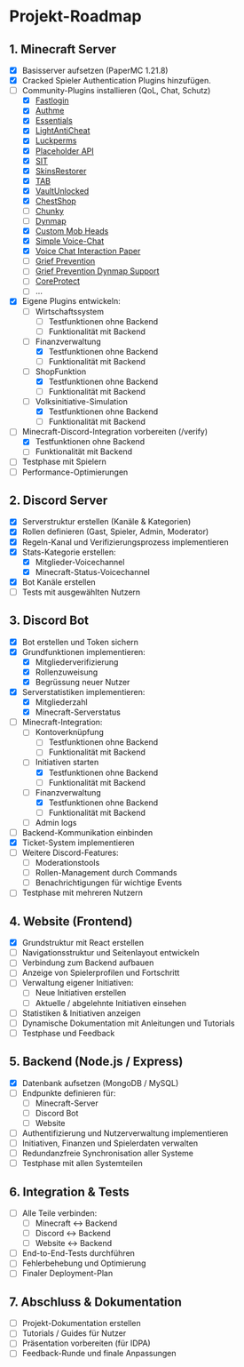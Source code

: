 # Projekt-Roadmap

## 1. Minecraft Server
- [x] Basisserver aufsetzen (PaperMC 1.21.8)
- [x] Cracked Spieler Authentication Plugins hinzufügen.
- [ ] Community-Plugins installieren (QoL, Chat, Schutz)
  - [x] [Fastlogin](https://www.spigotmc.org/resources/fastlogin.14153/)
  - [x] [Authme](https://modrinth.com/plugin/authmereloaded)
  - [x] [Essentials](https://modrinth.com/plugin/essentialsx)
  - [x] [LightAntiCheat](https://modrinth.com/plugin/lightanticheat)
  - [x] [Luckperms](https://modrinth.com/plugin/luckperms)
  - [x] [Placeholder API](https://modrinth.com/plugin/placeholderapi)
  - [x] [SIT](https://modrinth.com/plugin/stairsit)
  - [x] [SkinsRestorer](https://modrinth.com/plugin/skinsrestorer)
  - [x] [TAB](https://modrinth.com/plugin/tab-was-taken)
  - [x] [VaultUnlocked](https://modrinth.com/plugin/vaultunlocked)
  - [x] [ChestShop](https://modrinth.com/plugin/chestshop)
  - [ ] [Chunky](https://modrinth.com/plugin/chunky)
  - [ ] [Dynmap](https://modrinth.com/plugin/dynmap)
  - [x] [Custom Mob Heads](https://modrinth.com/plugin/custom-mob-heads)
  - [x] [Simple Voice-Chat](https://modrinth.com/plugin/simple-voice-chat)
  - [x] [Voice Chat Interaction Paper](https://modrinth.com/plugin/voice-chat-interaction-paper)
  - [ ] [Grief Prevention](https://modrinth.com/plugin/griefprevention)
  - [ ] [Grief Prevention Dynmap Support](https://www.spigotmc.org/resources/grief-prevention-dynmap-support.2881/)
  - [ ] [CoreProtect](https://www.spigotmc.org/resources/coreprotect-community-edition.8631/)
  - [ ] ...
- [x] Eigene Plugins entwickeln:
  - [ ] Wirtschaftssystem
    - [ ] Testfunktionen ohne Backend
    - [ ] Funktionalität mit Backend
  - [ ] Finanzverwaltung
    - [x] Testfunktionen ohne Backend
    - [ ] Funktionalität mit Backend
  - [ ] ShopFunktion
    - [x] Testfunktionen ohne Backend
    - [ ] Funktionalität mit Backend
  - [ ] Volksinitiative-Simulation
    - [x] Testfunktionen ohne Backend
    - [ ] Funktionalität mit Backend
- [ ] Minecraft-Discord-Integration vorbereiten (/verify)
  - [x] Testfunktionen ohne Backend
  - [ ] Funktionalität mit Backend
- [ ] Testphase mit Spielern
- [ ] Performance-Optimierungen

## 2. Discord Server
- [x] Serverstruktur erstellen (Kanäle & Kategorien)
- [x] Rollen definieren (Gast, Spieler, Admin, Moderator)
- [x] Regeln-Kanal und Verifizierungsprozess implementieren
- [x] Stats-Kategorie erstellen:
  - [x] Mitglieder-Voicechannel
  - [x] Minecraft-Status-Voicechannel
- [x] Bot Kanäle erstellen
- [ ] Tests mit ausgewählten Nutzern

## 3. Discord Bot
- [x] Bot erstellen und Token sichern
- [x] Grundfunktionen implementieren:
  - [x] Mitgliederverifizierung
  - [x] Rollenzuweisung
  - [x] Begrüssung neuer Nutzer
- [x] Serverstatistiken implementieren:
  - [x] Mitgliederzahl
  - [x] Minecraft-Serverstatus
- [ ] Minecraft-Integration:
  - [ ] Kontoverknüpfung
    - [ ] Testfunktionen ohne Backend
    - [ ] Funktionalität mit Backend
  - [ ] Initiativen starten
    - [x] Testfunktionen ohne Backend
    - [ ] Funktionalität mit Backend
  - [ ] Finanzverwaltung
    - [x] Testfunktionen ohne Backend
    - [ ] Funktionalität mit Backend
  - [ ] Admin logs
- [ ] Backend-Kommunikation einbinden
- [x] Ticket-System implementieren
- [ ] Weitere Discord-Features:
  - [ ] Moderationstools
  - [ ] Rollen-Management durch Commands
  - [ ] Benachrichtigungen für wichtige Events
- [ ] Testphase mit mehreren Nutzern

## 4. Website (Frontend)
- [x] Grundstruktur mit React erstellen
- [ ] Navigationsstruktur und Seitenlayout entwickeln
- [ ] Verbindung zum Backend aufbauen
- [ ] Anzeige von Spielerprofilen und Fortschritt
- [ ] Verwaltung eigener Initiativen:
  - [ ] Neue Initiativen erstellen
  - [ ] Aktuelle / abgelehnte Initiativen einsehen
- [ ] Statistiken & Initiativen anzeigen
- [ ] Dynamische Dokumentation mit Anleitungen und Tutorials
- [ ] Testphase und Feedback

## 5. Backend (Node.js / Express)
- [x] Datenbank aufsetzen (MongoDB / MySQL)
- [ ] Endpunkte definieren für:
  - [ ] Minecraft-Server
  - [ ] Discord Bot
  - [ ] Website
- [ ] Authentifizierung und Nutzerverwaltung implementieren
- [ ] Initiativen, Finanzen und Spielerdaten verwalten
- [ ] Redundanzfreie Synchronisation aller Systeme
- [ ] Testphase mit allen Systemteilen

## 6. Integration & Tests
- [ ] Alle Teile verbinden:
  - [ ] Minecraft ↔ Backend
  - [ ] Discord ↔ Backend
  - [ ] Website ↔ Backend
- [ ] End-to-End-Tests durchführen
- [ ] Fehlerbehebung und Optimierung
- [ ] Finaler Deployment-Plan

## 7. Abschluss & Dokumentation
- [ ] Projekt-Dokumentation erstellen
- [ ] Tutorials / Guides für Nutzer
- [ ] Präsentation vorbereiten (für IDPA)
- [ ] Feedback-Runde und finale Anpassungen
